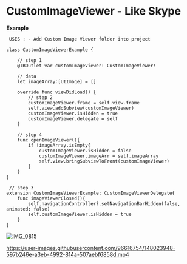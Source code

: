 # CustomImageViewer - Like Skype

**Example**

```
 USES : - Add Custom Image Viewer folder into project
 
class CustomImageViewerExample {
 
    // step 1
    @IBOutlet var customImageViewer: CustomImageViewer!
    
    // data
    let imageArray:[UIImage] = []
    
    override func viewDidLoad() {
        // step 2
        customImageViewer.frame = self.view.frame
        self.view.addSubview(customImageViewer)
        customImageViewer.isHidden = true
        customImageViewer.delegate = self
    }
    
    // step 4
    func openImageViewer(){
        if !imageArray.isEmpty{
            customImageViewer.isHidden = false
            customImageViewer.imageArr = self.imageArray
            self.view.bringSubviewToFront(customImageViewer)
        }
    }
}

 // step 3
extension CustomImageViewerExample: CustomImageViewerDelegate{
    func imageViewerClosed(){
        self.navigationController?.setNavigationBarHidden(false, animated: false)
        self.customImageViewer.isHidden = true
    }
}

```

![IMG_0815](https://user-images.githubusercontent.com/96616754/148023932-96947599-de6f-46e9-b2bf-72d9a5ac0ef6.PNG)

https://user-images.githubusercontent.com/96616754/148023948-597b246e-a3eb-4992-814a-507aebf6858d.mp4

